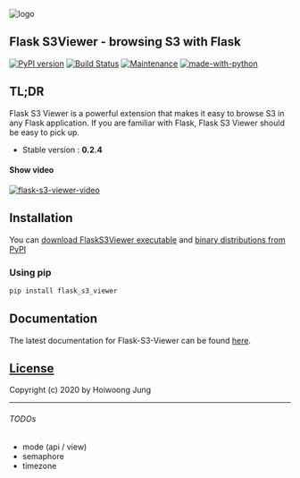 ![logo](https://raw.githubusercontent.com/hidekuma/flask-s3-viewer/master/i/logo.png)

## Flask S3Viewer - browsing S3 with Flask

[![PyPI version](https://badge.fury.io/py/flask-s3-viewer.svg)](https://badge.fury.io/py/flask-s3-viewer)
[![Build Status](https://travis-ci.org/hidekuma/flask-s3-viewer.svg?branch=master)](https://travis-ci.org/hidekuma/flask-s3-viewer)
[![Maintenance](https://img.shields.io/badge/Maintained%3F-yes-green.svg)](https://github.com/hidekuma/flask-s3-viewer/graphs/commit-activity)
[![made-with-python](https://img.shields.io/badge/Made%20with-Python-1f425f.svg)](https://www.python.org/)

## TL;DR

Flask S3 Viewer is a powerful extension that makes it easy to browse S3 in any Flask application. If you are familiar with Flask, Flask S3 Viewer should be easy to pick up.

- Stable version : **0.2.4**

#### Show video

[![flask-s3-viewer-video](http://img.youtube.com/vi/MPFo1scGlws/0.jpg)](https://youtu.be/MPFo1scGlws?t=0s "Click to play on Youtube")

## Installation

You can [download FlaskS3Viewer executable](https://github.com/hidekuma/flask-s3-viewer/releases) and [binary distributions from PyPI](https://pypi.org/project/flask-s3-viewer/)

### Using pip

```python
pip install flask_s3_viewer
```

## Documentation

The latest documentation for Flask-S3-Viewer can be found [here](https://hidekuma.github.io/flask-s3-viewer/html/index.html).

[License](LICENSE)
------------------

Copyright (c) 2020 by Hoiwoong Jung

---

###### TODOs

- mode (api / view)
- semaphore
- timezone
